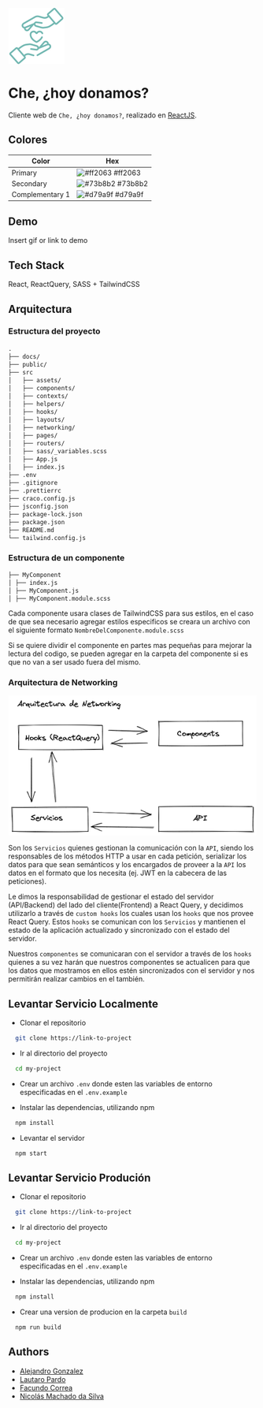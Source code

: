 ![Logo](src/assets/logo--secondary.svg)

# Che, ¿hoy donamos?

Cliente web de `Che, ¿hoy donamos?`, realizado en [ReactJS](https://reactjs.org/).

## Colores

| Color           | Hex                                                              |
| --------------- | ---------------------------------------------------------------- |
| Primary         | ![#ff2063](https://via.placeholder.com/10/ff2063?text=+) #ff2063 |
| Secondary       | ![#73b8b2](https://via.placeholder.com/10/73b8b2?text=+) #73b8b2 |
| Complementary 1 | ![#d79a9f](https://via.placeholder.com/10/d79a9f?text=+) #d79a9f |

## Demo

Insert gif or link to demo

## Tech Stack

React, ReactQuery, SASS + TailwindCSS

## Arquitectura

### Estructura del proyecto

```
.
├── docs/
├── public/
├── src
│   ├── assets/
│   ├── components/
│   ├── contexts/
│   ├── helpers/
│   ├── hooks/
│   ├── layouts/
│   ├── networking/
│   ├── pages/
│   ├── routers/
│   ├── sass/_variables.scss
│   ├── App.js
│   ├── index.js
├── .env
├── .gitignore
├── .prettierrc
├── craco.config.js
├── jsconfig.json
├── package-lock.json
├── package.json
├── README.md
└── tailwind.config.js
```

### Estructura de un componente

```
├── MyComponent
│ ├── index.js
│ ├── MyComponent.js
│ ├── MyComponent.module.scss
```

Cada componente usara clases de TailwindCSS para sus estilos, en el caso de que sea necesario agregar estilos especificos se creara un archivo con el siguiente formato `NombreDelComponente.module.scss`

Si se quiere dividir el componente en partes mas pequeñas para mejorar la lectura del codigo, se pueden agregar en la carpeta del componente si es que no van a ser usado fuera del mismo.

### Arquitectura de Networking

![Logo](docs/networking-architecture.png)

Son los `Servicios` quienes gestionan la comunicación con la `API`, siendo los responsables de los métodos HTTP a usar en cada petición, serializar los datos para que sean semánticos y los encargados de proveer a la `API` los datos en el formato que los necesita (ej. JWT en la cabecera de las peticiones).

Le dimos la responsabilidad de gestionar el estado del servidor (API/Backend) del lado del cliente(Frontend) a React Query, y decidimos utilizarlo a través de `custom hooks` los cuales usan los `hooks` que nos provee React Query. Estos `hooks` se comunican con los `Servicios` y mantienen el estado de la aplicación actualizado y sincronizado con el estado del servidor.

Nuestros `componentes` se comunicaran con el servidor a través de los `hooks` quienes a su vez harán que nuestros componentes se actualicen para que los datos que mostramos en ellos estén sincronizados con el servidor y nos permitirán realizar cambios en el también.

## Levantar Servicio Localmente

- Clonar el repositorio

```bash
  git clone https://link-to-project
```

- Ir al directorio del proyecto

```bash
  cd my-project
```

- Crear un archivo `.env` donde esten las variables de entorno especificadas en el `.env.example`

- Instalar las dependencias, utilizando npm

```bash
  npm install
```

- Levantar el servidor

```bash
  npm start
```

## Levantar Servicio Produción

- Clonar el repositorio

```bash
  git clone https://link-to-project
```

- Ir al directorio del proyecto

```bash
  cd my-project
```

- Crear un archivo `.env` donde esten las variables de entorno especificadas en el `.env.example`

- Instalar las dependencias, utilizando npm

```bash
  npm install
```

- Crear una version de producion en la carpeta `build`

```bash
  npm run build
```

## Authors

- [Alejandro Gonzalez](https://www.github.com/octokatherine)
- [Lautaro Pardo](https://www.github.com/octokatherine)
- [Facundo Correa](https://www.github.com/octokatherine)
- [Nicolás Machado da Silva](https://www.github.com/octokatherine)
